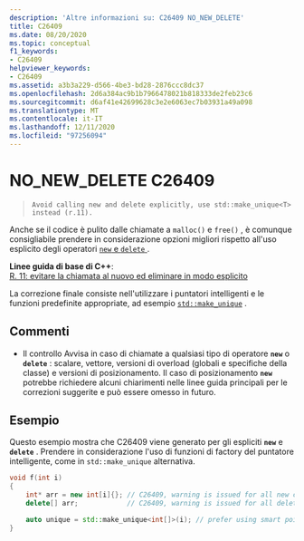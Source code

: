 ```yaml
---
description: 'Altre informazioni su: C26409 NO_NEW_DELETE'
title: C26409
ms.date: 08/20/2020
ms.topic: conceptual
f1_keywords:
- C26409
helpviewer_keywords:
- C26409
ms.assetid: a3b3a229-d566-4be3-bd28-2876ccc8dc37
ms.openlocfilehash: 2d6a384ac9b1b7966478021b818333de2feb23c6
ms.sourcegitcommit: d6af41e42699628c3e2e6063ec7b03931a49a098
ms.translationtype: MT
ms.contentlocale: it-IT
ms.lasthandoff: 12/11/2020
ms.locfileid: "97256094"
---
```

# <a name="c26409-no_new_delete"></a>NO_NEW_DELETE C26409

> `Avoid calling new and delete explicitly, use std::make_unique<T> instead (r.11).`

Anche se il codice è pulito dalle chiamate a `malloc()` e `free()` , è comunque consigliabile prendere in considerazione opzioni migliori rispetto all'uso esplicito degli operatori [ `new` e `delete` ](../cpp/new-and-delete-operators.md).

**Linee guida di base di C++**: \
[R. 11: evitare la chiamata al nuovo ed eliminare in modo esplicito](https://isocpp.github.io/CppCoreGuidelines/CppCoreGuidelines#r11-avoid-calling-new-and-delete-explicitly)

La correzione finale consiste nell'utilizzare i puntatori intelligenti e le funzioni predefinite appropriate, ad esempio [`std::make_unique`](../standard-library/memory-functions.md#make_unique) .

## <a name="remarks"></a>Commenti

- Il controllo Avvisa in caso di chiamate a qualsiasi tipo di operatore **`new`** o **`delete`** : scalare, vettore, versioni di overload (globali e specifiche della classe) e versioni di posizionamento. Il caso di posizionamento **`new`** potrebbe richiedere alcuni chiarimenti nelle linee guida principali per le correzioni suggerite e può essere omesso in futuro.

## <a name="example"></a>Esempio

Questo esempio mostra che C26409 viene generato per gli espliciti **`new`** e **`delete`** . Prendere in considerazione l'uso di funzioni di factory del puntatore intelligente, come in `std::make_unique` alternativa.

```cpp
void f(int i)
{
    int* arr = new int[i]{}; // C26409, warning is issued for all new calls
    delete[] arr;            // C26409, warning is issued for all delete calls

    auto unique = std::make_unique<int[]>(i); // prefer using smart pointers over new and delete
}
```
